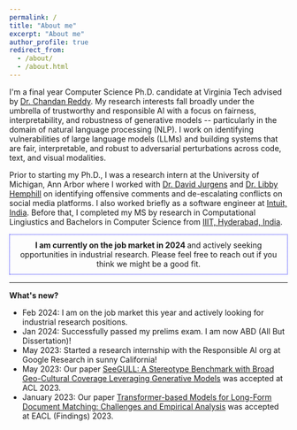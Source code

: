 ```yaml
---
permalink: /
title: "About me"
excerpt: "About me"
author_profile: true
redirect_from: 
  - /about/
  - /about.html
---
```


I'm a final year Computer Science Ph.D. candidate at Virginia Tech advised by [Dr. Chandan Reddy](https://people.cs.vt.edu/reddy/). My research interests fall broadly under the umbrella of trustworthy and responsible AI with a focus on fairness, interpretability, and robustness of generative models -- particularly in the domain of natural language processing (NLP). I work on identifying vulnerabilities of large language models (LLMs) and building systems that are fair, interpretable, and robust to adversarial perturbations across code, text, and visual modalities.

Prior to starting my Ph.D., I was a research intern at the University of Michigan, Ann Arbor where I worked with [Dr. David Jurgens](https://jurgens.people.si.umich.edu/) and [Dr. Libby Hemphill](https://www.libbyh.com/) on identifying offensive comments and de-escalating conflicts on social media platforms. I also worked briefly as a software engineer at [Intuit, India](https://www.intuit.com/in/). Before that, I completed my MS by research in Computational Lingiustics and Bachelors in Computer Science from [IIIT, Hyderabad, India](https://www.iiit.ac.in/). 

<div style="border: 1px dotted blue; padding: 10px; text-align: center;">
  <strong>I am currently on the job market in 2024 </strong> and actively seeking opportunities in industrial research. Please feel free to reach out if you think we might be a good fit.
</div>

***
<span>**What's new?**</span>
- Feb 2024: I am on the job market this year and actively looking for industrial research positions.
- Jan 2024: Successfully passed my prelims exam. I am now ABD (All But Dissertation)! 
- May 2023: Started a research internship with the Responsible AI org at Google Research in sunny California!
- May 2023: Our paper [SeeGULL: A Stereotype Benchmark with Broad Geo-Cultural Coverage Leveraging Generative Models](https://arxiv.org/pdf/2305.11840.pdf) was accepted at ACL 2023.
- January 2023: Our paper [Transformer-based Models for Long-Form Document Matching: Challenges and Empirical Analysis](https://arxiv.org/abs/2302.03765) was accepted at EACL (Findings) 2023.
